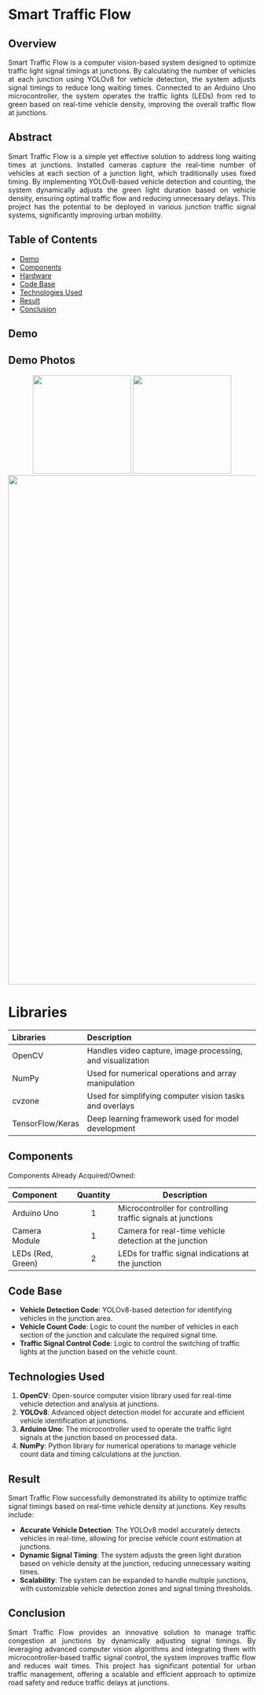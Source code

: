 # Smart Traffic Flow

## Overview  
<p align="justify">
Smart Traffic Flow is a computer vision-based system designed to optimize traffic light signal timings at junctions. By calculating the number of vehicles at each junction using YOLOv8 for vehicle detection, the system adjusts signal timings to reduce long waiting times. Connected to an Arduino Uno microcontroller, the system operates the traffic lights (LEDs) from red to green based on real-time vehicle density, improving the overall traffic flow at junctions.

## Abstract  
<p align="justify">
Smart Traffic Flow is a simple yet effective solution to address long waiting times at junctions. Installed cameras capture the real-time number of vehicles at each section of a junction light, which traditionally uses fixed timing. By implementing YOLOv8-based vehicle detection and counting, the system dynamically adjusts the green light duration based on vehicle density, ensuring optimal traffic flow and reducing unnecessary delays. This project has the potential to be deployed in various junction traffic signal systems, significantly improving urban mobility.

## Table of Contents  
- [Demo](#demo)  
- [Components](#components)  
- [Hardware](#hardware)  
- [Code Base](#code-base)  
- [Technologies Used](#technologies-used)  
- [Result](#result)  
- [Conclusion](#conclusion)  

## Demo  

## Demo Photos  
<p align="center">  
  <img src="https://github.com/user-attachments/assets/6d5d369e-6ef9-4854-9c97-7aaae29b169f" width="200" />  
  <img src="https://github.com/user-attachments/assets/ada3d6d2-94dc-4108-8703-77452f81fad3" width="200" /> 
  <img width="1909" height="1035" alt="Screenshot 2024-08-26 155630" src="https://github.com/user-attachments/assets/ce3184c1-5490-4703-9955-4e21544e59af" />
  
</p>

# Libraries

| Libraries | Description |
| :---         | :---      |
| OpenCV | Handles video capture, image processing, and visualization |
| NumPy | Used for numerical operations and array manipulation |
| cvzone | Used for simplifying computer vision tasks and overlays |
| TensorFlow/Keras | Deep learning framework used for model development |



## Components  
Components Already Acquired/Owned:  

| Component         | Quantity | Description |  
| :---------------- | :------: | ----------- |  
| Arduino Uno       | 1        | Microcontroller for controlling traffic signals at junctions |  
| Camera Module     | 1        | Camera for real-time vehicle detection at the junction |  
| LEDs (Red, Green) | 2        | LEDs for traffic signal indications at the junction |  


## Code Base  
- **Vehicle Detection Code**: YOLOv8-based detection for identifying vehicles in the junction area.  
- **Vehicle Count Code**: Logic to count the number of vehicles in each section of the junction and calculate the required signal time.  
- **Traffic Signal Control Code**: Logic to control the switching of traffic lights at the junction based on the vehicle count.  

## Technologies Used  
1. **OpenCV**: Open-source computer vision library used for real-time vehicle detection and analysis at junctions.  
2. **YOLOv8**: Advanced object detection model for accurate and efficient vehicle identification at junctions.  
3. **Arduino Uno**: The microcontroller used to operate the traffic light signals at the junction based on processed data.  
4. **NumPy**: Python library for numerical operations to manage vehicle count data and timing calculations at the junction.  

## Result  
Smart Traffic Flow successfully demonstrated its ability to optimize traffic signal timings based on real-time vehicle density at junctions. Key results include:  
- **Accurate Vehicle Detection**: The YOLOv8 model accurately detects vehicles in real-time, allowing for precise vehicle count estimation at junctions.  
- **Dynamic Signal Timing**: The system adjusts the green light duration based on vehicle density at the junction, reducing unnecessary waiting times.  
- **Scalability**: The system can be expanded to handle multiple junctions, with customizable vehicle detection zones and signal timing thresholds.  

## Conclusion  
<p align="justify">
Smart Traffic Flow provides an innovative solution to manage traffic congestion at junctions by dynamically adjusting signal timings. By leveraging advanced computer vision algorithms and integrating them with microcontroller-based traffic signal control, the system improves traffic flow and reduces wait times. This project has significant potential for urban traffic management, offering a scalable and efficient approach to optimize road safety and reduce traffic delays at junctions.
